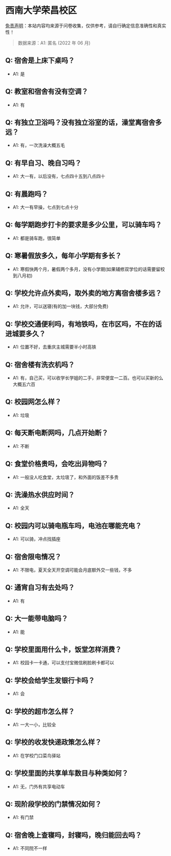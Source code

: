 # 西南大学荣昌校区

[免责声明](https://colleges.chat/#_3)：本站内容均来源于问卷收集，仅供参考，请自行确定信息准确性和真实性！

> 数据来源：A1: 匿名 (2022 年 06 月)

## Q: 宿舍是上床下桌吗？

- A1: 是

## Q: 教室和宿舍有没有空调？

- A1: 有

## Q: 有独立卫浴吗？没有独立浴室的话，澡堂离宿舍多远？

- A1: 有，一次洗澡大概五毛

## Q: 有早自习、晚自习吗？

- A1: 大一有，以后没有，七点四十五到八点四十

## Q: 有晨跑吗？

- A1: 大一有早操，七点到七点十分

## Q: 每学期跑步打卡的要求是多少公里，可以骑车吗？

- A1: 都是骑车跑，很简单

## Q: 寒暑假放多久，每年小学期有多长？

- A1: 寒假快两个月，暑假两个多月，没有小学期(如果辅修双学位的话需要留校到八月初)

## Q: 学校允许点外卖吗，取外卖的地方离宿舍楼多远？

- A1: 允许，可以送寝(有的加一块钱，大部分免费)

## Q: 学校交通便利吗，有地铁吗，在市区吗，不在的话进城要多久？

- A1: 位置不好，去重庆主城需要半小时高铁

## Q: 宿舍楼有洗衣机吗？

- A1: 有，自己买，可以收学长学姐的二手，非常便宜一二百。也可以买新的么大概五六百

## Q: 校园网怎么样？

- A1: 垃圾

## Q: 每天断电断网吗，几点开始断？

- A1: 不断

## Q: 食堂价格贵吗，会吃出异物吗？

- A1: 一般没人吃食堂，太垃圾了，和外面的饭差不多贵

## Q: 洗澡热水供应时间？

- A1: 全天

## Q: 校园内可以骑电瓶车吗，电池在哪能充电？

- A1: 可以骑，冲点找插座

## Q: 宿舍限电情况？

- A1: 不限电，夏天全天开空调可能会月底额外交一些钱，不多

## Q: 通宵自习有去处吗？

- A1: 有

## Q: 大一能带电脑吗？

- A1: 能

## Q: 学校里面用什么卡，饭堂怎样消费？

- A1: 校园卡一卡通，可以支付宝微信刷脸刷卡都可以

## Q: 学校会给学生发银行卡吗？

- A1: 会

## Q: 学校的超市怎么样？

- A1: 一大一小，比较全

## Q: 学校的收发快递政策怎么样？

- A1: 在学校门口菜鸟驿站

## Q: 学校里面的共享单车数目与种类如何？

- A1: 无，门外有共享电动车

## Q: 现阶段学校的门禁情况如何？

- A1: 有门禁

## Q: 宿舍晚上查寝吗，封寝吗，晚归能回去吗？

- A1: 不同院不一样

